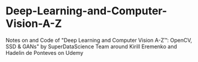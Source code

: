 # Deep-Learning-and-Computer-Vision-A-Z
Notes on and Code of "Deep Learning and Computer Vision A-Z™: OpenCV, SSD &amp; GANs" by SuperDataScience Team around Kirill Eremenko and Hadelin de Ponteves on Udemy
